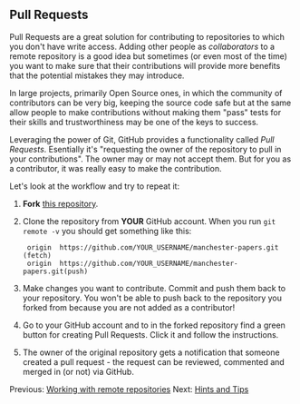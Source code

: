 ## Pull Requests

Pull Requests are a great solution for contributing to repositories to which you don't have write access. Adding other people as *collaborators* to a remote repository is a good idea but sometimes (or even most of the time) you want to make sure that their contributions will provide more benefits that the potential mistakes they may introduce.

In large projects, primarily Open Source ones, in which the community of contributors can be very big, keeping the source code safe but at the same allow people to make contributions without making them "pass" tests for their skills and trustworthiness may be one of the keys to success. 

Leveraging the power of Git, GitHub provides a functionality called *Pull Requests*. Esentially it's "requesting the owner of the repository to pull in your contributions". The owner may or may not accept them. But for you as a contributor, it was really easy to make the contribution.

Let's look at the workflow and try to repeat it:

1. **Fork** [this repository](https://github.com/apawlik/manchester-papers.git).
2. Clone the repository from **YOUR** GitHub account. When you run `git remote -v` you should get something like this:
	
		origin	https://github.com/YOUR_USERNAME/manchester-papers.git (fetch)
		origin	https://github.com/YOUR_USERNAME/manchester-papers.git(push)

3. Make changes you want to contribute. Commit and push them back to your repository. You won't be able to push back to the repository you forked from because you are not added as a contributor!
4. Go to your GitHub account and to in the forked repository find a green button for creating Pull Requests. Click it and follow the instructions.
5. The owner of the original repository gets a notification that someone created a pull request - the request can be reviewed, commented and merged in (or not) via GitHub.


Previous: [Working with remote repositories](6_Remote.md) Next: [Hints and Tips](8_HintsAndTips.md)